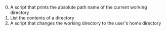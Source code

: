 0. A script that prints the absolute path name of the current working directory
1. List the contents of a directory
2. A script that changes the working directory to the user's home directory
